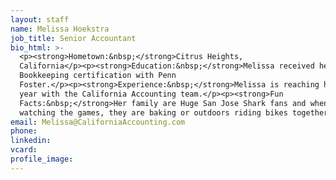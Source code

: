 ```yaml
---
layout: staff
name: Melissa Hoekstra
job_title: Senior Accountant
bio_html: >-
  <p><strong>Hometown:&nbsp;</strong>Citrus Heights,
  California</p><p><strong>Education:&nbsp;</strong>Melissa received her
  Bookkeeping certification with Penn
  Foster.</p><p><strong>Experience:&nbsp;</strong>Melissa is reaching her 3rd
  year with the California Accounting team.</p><p><strong>Fun
  Facts:&nbsp;</strong>Her family are Huge San Jose Shark fans and when not
  watching the games, they are baking or outdoors riding bikes together.</p>
email: Melissa@CaliforniaAccounting.com
phone:
linkedin:
vcard:
profile_image:
---
```

